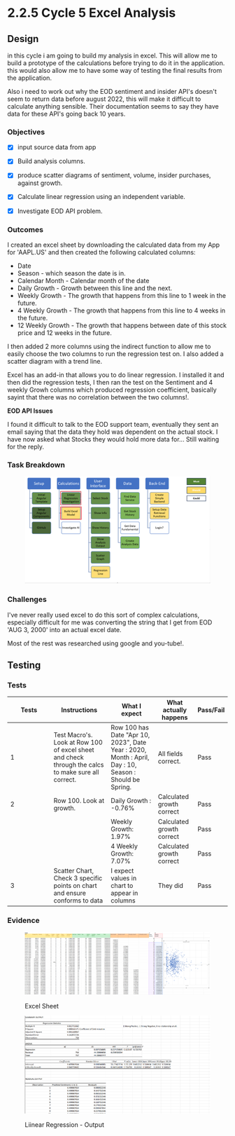 # 2.2.5 Cycle 5 Excel Analysis

## Design

in this cycle i am going to build my analysis in excel. This will allow me to build a prototype of the calculations before trying to do it in the application. this would also allow me to have some way of testing the final results from the application.



Also i need to work out why the EOD sentiment and insider API's doesn't seem to return data before august 2022, this will make it difficult to calculate anything sensible. Their documentation seems to say they have data for these API's going back 10 years.

### Objectives



* [x] input source data from app&#x20;
* [x] Build analysis columns.
* [x] produce scatter diagrams of sentiment, volume, insider purchases, against growth.
* [x] Calculate linear regression using an independent variable.
* [x] Investigate EOD API problem.



### Outcomes

I created an excel sheet by downloading the calculated data from my App for 'AAPL.US' and then created the following calculated columns:

* Date
* Season - which season the date is in.
* Calendar Month - Calendar month of the date
* Daily Growth - Growth between this line and the next.
* Weekly Growth - The growth that happens from this line to 1 week in the future.
* 4 Weekly Growth - The growth that happens from this line to 4 weeks in the future.
* 12 Weekly Growth - The growth that happens between date of this stock price and 12 weeks in the future.

I then added 2 more columns using the indirect function to allow me to easily choose the two columns to run the regression test on. I also added a scatter diagram with a trend line.

Excel has an add-in that allows you to do linear regression. I installed it and then did the regression tests, I then ran the test on the Sentiment and 4 weekly Growh columns which produced regression coefficient, basically sayint that there was no correlation between the two columns!.

**EOD API Issues**

I found it difficult to talk to the EOD support team, eventually they sent an email saying that the data they hold was dependent on the actual stock. I have now asked what Stocks they would hold more data for... Still waiting for the reply.



### Task Breakdown

<figure><img src="../.gitbook/assets/image (97).png" alt=""><figcaption></figcaption></figure>

### Challenges

I've never really used excel to do this sort of complex calculations, especially difficult for me was converting the string that I get from EOD 'AUG 3, 2000' into an actual excel date.&#x20;

Most of the rest was researched using google and you-tube!.

## Testing

### Tests

<table><thead><tr><th width="85">Tests</th><th>Instructions</th><th>What I expect</th><th>What actually happens</th><th>Pass/Fail</th></tr></thead><tbody><tr><td>1</td><td>Test Macro's. Look at Row 100 of excel sheet and check through the calcs to make sure all correct.</td><td>Row 100 has Date "Apr 10, 2023", Date Year : 2020, Month : April, Day : 10, Season : Should be Spring.</td><td>All fields correct.</td><td>Pass</td></tr><tr><td>2</td><td>Row 100. Look at growth.</td><td>Daily Growth : -0.76%</td><td>Calculated growth correct</td><td>Pass</td></tr><tr><td></td><td></td><td>Weekly Growth: 1.97%</td><td>Calculated growth correct</td><td>Pass</td></tr><tr><td></td><td></td><td>4 Weekly Growth: 7.07%</td><td>Calculated growth correct</td><td>Pass</td></tr><tr><td>3</td><td>Scatter Chart, Check 3 specific points on chart and ensure conforms to data</td><td>I expect values in chart to appear in columns</td><td>They did</td><td>Pass</td></tr></tbody></table>



### Evidence

<figure><img src="../.gitbook/assets/image (19).png" alt=""><figcaption><p>Excel Sheet</p></figcaption></figure>



<figure><img src="../.gitbook/assets/image (20).png" alt=""><figcaption><p>Liinear Regression - Output</p></figcaption></figure>
